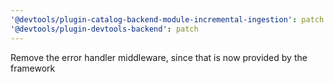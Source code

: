 ```yaml
---
'@devtools/plugin-catalog-backend-module-incremental-ingestion': patch
'@devtools/plugin-devtools-backend': patch
---
```


Remove the error handler middleware, since that is now provided by the framework
